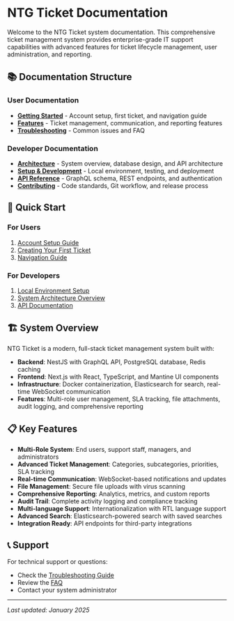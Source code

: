 # NTG Ticket Documentation

Welcome to the NTG Ticket system documentation. This comprehensive ticket management system provides enterprise-grade IT support capabilities with advanced features for ticket lifecycle management, user administration, and reporting.

## 📚 Documentation Structure

### User Documentation
- **[Getting Started](./User%20Documentation/Getting%20Started/README.md)** - Account setup, first ticket, and navigation guide
- **[Features](./User%20Documentation/Features/README.md)** - Ticket management, communication, and reporting features
- **[Troubleshooting](./User%20Documentation/Troubleshooting/README.md)** - Common issues and FAQ

### Developer Documentation
- **[Architecture](./Developer%20Documentation/Architecture/README.md)** - System overview, database design, and API architecture
- **[Setup & Development](./Developer%20Documentation/Setup%20&%20Development/README.md)** - Local environment, testing, and deployment
- **[API Reference](./Developer%20Documentation/API%20Reference/README.md)** - GraphQL schema, REST endpoints, and authentication
- **[Contributing](./Developer%20Documentation/Contributing/README.md)** - Code standards, Git workflow, and release process

## 🚀 Quick Start

### For Users
1. [Account Setup Guide](./User%20Documentation/Getting%20Started/Account%20Setup.md)
2. [Creating Your First Ticket](./User%20Documentation/Getting%20Started/First%20Ticket.md)
3. [Navigation Guide](./User%20Documentation/Getting%20Started/Navigation%20Guide.md)

### For Developers
1. [Local Environment Setup](./Developer%20Documentation/Setup%20&%20Development/Local%20Environment.md)
2. [System Architecture Overview](./Developer%20Documentation/Architecture/System%20Overview.md)
3. [API Documentation](./Developer%20Documentation/API%20Reference/README.md)

## 🏗️ System Overview

NTG Ticket is a modern, full-stack ticket management system built with:

- **Backend**: NestJS with GraphQL API, PostgreSQL database, Redis caching
- **Frontend**: Next.js with React, TypeScript, and Mantine UI components
- **Infrastructure**: Docker containerization, Elasticsearch for search, real-time WebSocket communication
- **Features**: Multi-role user management, SLA tracking, file attachments, audit logging, and comprehensive reporting

## 📋 Key Features

- **Multi-Role System**: End users, support staff, managers, and administrators
- **Advanced Ticket Management**: Categories, subcategories, priorities, SLA tracking
- **Real-time Communication**: WebSocket-based notifications and updates
- **File Management**: Secure file uploads with virus scanning
- **Comprehensive Reporting**: Analytics, metrics, and custom reports
- **Audit Trail**: Complete activity logging and compliance tracking
- **Multi-language Support**: Internationalization with RTL language support
- **Advanced Search**: Elasticsearch-powered search with saved searches
- **Integration Ready**: API endpoints for third-party integrations

## 📞 Support

For technical support or questions:
- Check the [Troubleshooting Guide](./User%20Documentation/Troubleshooting/README.md)
- Review the [FAQ](./User%20Documentation/Troubleshooting/FAQ.md)
- Contact your system administrator

---

*Last updated: January 2025*
